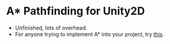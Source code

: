 # A* Pathfinding for Unity2D

- Unfinished, lots of overhead.
- For anyone trying to implement A* into your project, try [this](https://arongranberg.com/astar/).
